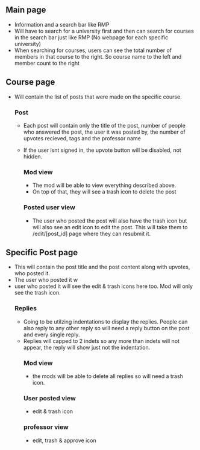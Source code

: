 ## Main page

- Information and a search bar like RMP
- Will have to search for a university first and then can search for courses in the search bar just like RMP (No webpage for each specific university)
- When searching for courses, users can see the total number of members in that course to the right. So course name to the left and member count to the right

## Course page

- Will contain the list of posts that were made on the specific course.

  ### Post

  - Each post will contain only the title of the post, number of people who answered the post, the user it was posted by, the number of upvotes recieved, tags and the professor name
  - If the user isnt signed in, the upvote button will be disabled, not hidden.

    ### Mod view

    - The mod will be able to view everything described above.
    - On top of that, they will see a trash icon to delete the post

    ### Posted user view

    - The user who posted the post will also have the trash icon but will also see an edit icon to edit the post. This will take them to /edit/[post_id] page where they can resubmit it.

## Specific Post page

- This will contain the post title and the post content along with upvotes, who posted it.
- The user who posted it w
- user who posted it will see the edit & trash icons here too. Mod will only see the trash icon.
  ### Replies
  - Going to be utilzing indentations to display the replies. People can also reply to any other reply so will need a reply button on the post and every single reply.
  - Replies will capped to 2 indets so any more than indets will not appear, the reply will show just not the indentation.
    ### Mod view
    - the mods will be able to delete all replies so will need a trash icon.
    ### User posted view
    - edit & trash icon
    ### professor view
    - edit, trash & approve icon
